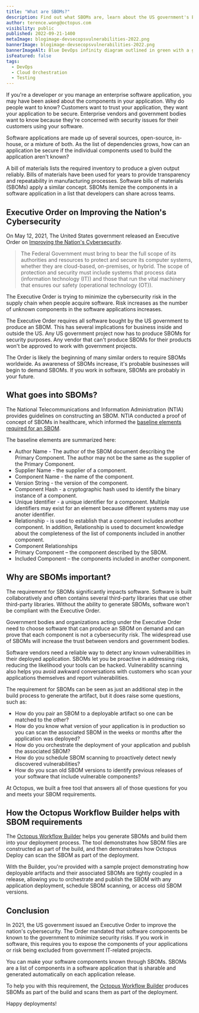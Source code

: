 ```yaml
---
title: "What are SBOMs?"
description: Find out what SBOMs are, learn about the US government's Executive Order, and how Octopus can help with your SBOMs.
author: terence.wong@octopus.com
visibility: public
published: 2022-09-21-1400
metaImage: blogimage-devsecopsvulnerabilities-2022.png
bannerImage: blogimage-devsecopsvulnerabilities-2022.png
bannerImageAlt: Blue DevOps infinity diagram outlined in green with a green security shield over the right top-hand corner.
isFeatured: false
tags:
  - DevOps
  - Cloud Orchestration
  - Testing
---
```


If you're a developer or you manage an enterprise software application, you may have been asked about the components in your application. Why do people want to know? Customers want to trust your application, they want your application to be secure. Enterprise vendors and government bodies want to know because they're concerned with security issues for their customers using your software.  

Software applications are made up of several sources, open-source, in-house, or a mixture of both. As the list of dependencies grows, how can an application be secure if the individual components used to build the application aren't known?

A bill of materials lists the required inventory to produce a given output reliably. Bills of materials have been used for years to provide transparency and repeatability in manufacturing processes. Software bills of materials (SBOMs) apply a similar concept. SBOMs itemize the components in a software application in a list that developers can share across teams.

## Executive Order on Improving the Nation's Cybersecurity

On May 12, 2021, The United States government released an Executive Order on [Improving the Nation's Cybersecurity](https://www.whitehouse.gov/briefing-room/presidential-actions/2021/05/12/executive-order-on-improving-the-nations-cybersecurity/). 

> The Federal Government must bring to bear the full scope of its authorities and resources to protect and secure its computer systems, whether they are cloud-based, on-premises, or hybrid.  The scope of protection and security must include systems that process data (information technology (IT)) and those that run the vital machinery that ensures our safety (operational technology (OT)).

The Executive Order is trying to minimize the cybersecurity risk in the supply chain when people acquire software. Risk increases as the number of unknown components in the software applications increases. 

The Executive Order requires all software bought by the US government to produce an SBOM. This has several implications for business inside and outside the US. Any US government project now has to produce SBOMs for security purposes. Any vendor that can't produce SBOMs for their products won't be approved to work with government projects. 

The Order is likely the beginning of many similar orders to require SBOMs worldwide. As awareness of SBOMs increase, it's probable businesses will begin to demand SBOMs. If you work in software, SBOMs are probably in your future.

## What goes into SBOMs?

The National Telecommunications and Information Administration (NTIA) provides guidelines on constructing an SBOM. NTIA conducted a proof of concept of SBOMs in healthcare, which informed the [baseline elements required for an SBOM](https://ntia.gov/files/ntia/publications/howto_guide_for_sbom_generation_v1.pdf). 

The baseline elements are summarized here:

- Author Name - The author of the SBOM document describing the Primary Component. The author may not be the same as the supplier of the Primary Component.
- Supplier Name - the supplier of a component.
- Component Name - the name of the component.
- Version String - the version of the component.
- Component Hash - a cryptographic hash used to identify the binary instance of a component.
- Unique Identifier - a unique identifier for a component. Multiple identifiers may exist for an element because different systems may use anoter identifier.
- Relationship - is used to establish that a component includes another component. In addition, Relationship is used to document knowledge about the completeness of the list of components included in another component.
- Component Relationships
- Primary Component – the component described by the SBOM.
- Included Component – the components included in another component.

## Why are SBOMs important?

The requirement for SBOMs significantly impacts software. Software is built collaboratively and often contains several third-party libraries that use other third-party libraries. Without the ability to generate SBOMs, software won't be compliant with the Executive Order. 

Government bodies and organizations acting under the Executive Order need to choose software that can produce an SBOM on demand and can prove that each component is not a cybersecurity risk. The widespread use of SBOMs will increase the trust between vendors and government bodies.

Software vendors need a reliable way to detect any known vulnerabilities in their deployed application. SBOMs let you be proactive in addressing risks, reducing the likelihood your tools can be hacked. Vulnerability scanning also helps you avoid awkward conversations with customers who scan your applications themselves and report vulnerabilities.

The requirement for SBOMs can be seen as just an additional step in the build process to generate the artifact, but it does raise some questions, such as:

- How do you pair an SBOM to a deployable artifact so one can be matched to the other?
- How do you know what version of your application is in production so you can scan the associated SBOM in the weeks or months after the application was deployed?
- How do you orchestrate the deployment of your application and publish the associated SBOM?
- How do you schedule SBOM scanning to proactively detect newly discovered vulnerabilities?
- How do you scan old SBOM versions to identify previous releases of your software that include vulnerable components?

At Octopus, we built a free tool that answers all of those questions for you and meets your SBOM requirements.

## How the Octopus Workflow Builder helps with SBOM requirements

The [Octopus Workflow Builder](https://octopusworkflowbuilder.octopus.com) helps you generate SBOMs and build them into your deployment process. The tool demonstrates how SBOM files are constructed as part of the build, and then demonstrates how Octopus Deploy can scan the SBOM as part of the deployment. 

With the Builder, you're provided with a sample project demonstrating how deployable artifacts and their associated SBOMs are tightly coupled in a release, allowing you to orchestrate and publish the SBOM with any application deployment, schedule SBOM scanning, or access old SBOM versions.

## Conclusion

In 2021, the US government issued an Executive Order to improve the nation's cybersecurity. The Order mandated that software components be known to the government to minimize security risks. If you work in software, this requires you to expose the components of your applications or risk being excluded from government IT-related projects. 

You can make your software components known through SBOMs. SBOMs are a list of components in a software application that is sharable and generated automatically on each application release. 

To help you with this requirement, the [Octopus Workflow Builder](https://octopusworkflowbuilder.octopus.com) produces SBOMs as part of the build and scans them as part of the deployment.  

Happy deployments!